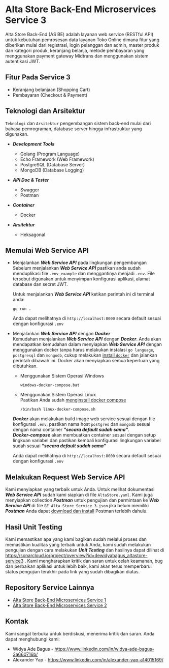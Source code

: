 # Alta Store Back-End Microservices Service 3

Alta Store Back-End (AS BE) adalah layanan web service (RESTful API) untuk kebutuhan pemrosesan data layanan Toko Online dimana fitur yang diberikan mulai dari registrasi, login pelanggan dan admin, master produk dan kategori produk, keranjang belanja, metode pembayaran yang menggunakan payment gateway Midtrans dan menggunakan sistem autentikasi JWT.

## Fitur Pada Service 3

- Keranjang belanjaan (Shopping Cart)
- Pembayaran (Checkout & Payment)

## Teknologi dan Arsitektur

`Teknologi` dan `Arsitektur` pengembangan sistem back-end mulai dari bahasa pemrograman, database server hingga infrastruktur yang digunakan.

- **_Development Tools_**

  - Golang (Program Language)
  - Echo Framework (Web Framework)
  - PostgreSQL (Database Server)
  - MongoDB (Database Logging)

- **_API Doc & Tester_**

  - Swagger
  - Postman

- **_Container_**

  - Docker

- **_Arsitektur_**
  - Heksagonal

## Memulai Web Service API

- Menjalankan **_Web Service API_** pada lingkungan pengembangan
  Sebelum menjalankan **_Web Service API_** pastikan anda sudah menduplikasi file `.env_example` dan menggantinya menjadi `.env`.
  File tersebut digunakan untuk menyimpan konfigurasi aplikasi, alamat database dan secret JWT.

  Untuk menjalankan **_Web Service API_** ketikan perintah ini di terminal anda:

  ```console
  go run .
  ```

  Anda dapat melihatnya di `http://localhost:8000` secara default sesuai dengan konfigurasi `.env`

- Menjalankan **_Web Service API_** dengan **_Docker_** <br>
  Kemudahan menjalankan **_Web Service API_** dengan **_Docker_**. Anda akan mendapatkan kemudahan dalam menyiapkan **_Web Service API_**
  dengan menggunakan docker tanpa harus melakukan instalasi `go language`, `postgresql` dan `mongodb`, cukup melakukan
  [install `docker`](https://docs.docker.com/engine/install/) dan jalankan perintah dibawah ini. Docker akan menyiapkan
  semua keperluan yang dibutuhkan.

  - Menggunakan Sistem Operasi Windows

    ```console
    windows-docker-compose.bat
    ```

  - Menggunakan Sistem Operasi Linux <br>
    Pastikan Anda sudah [menginstall docker compose](https://docs.docker.com/compose/install/)

    ```console
    /bin/bash linux-docker-compose.sh
    ```

  **_Docker_** akan melakukan build image web service sesuai dengan file konfigurasi `.env`,
  pastikan nama host `postgres` dan `mongodb` sesuai dengan nama container **_"secara default sudah sama"_**.<br>
  **_Docker-compose_** akan membuatkan container sesuai dengan setup lingkuan variabel dan pastikan kembali
  konfigurasi lingkungan variabel sudah sesuai **_"secara default sudah sama"_**

  Anda dapat melihatnya di `http://localhost:8000` secara default sesuai dengan konfigurasi `.env`

## Melakukan Request Web Service API

Kami menyiapkan yang terbaik untuk Anda. Untuk melihat dokumentasi **_Web Service API_** sudah kami siapkan di file `AltaStore.yaml`.
Kami juga menyiapkan collection **_Postman_** untuk pengujian dan permintaan ke **_Web Service API_** di file `BE Alta Store Service 3.json`
jika belum memiliki **_Postman_** Anda dapat [download dan install](https://www.postman.com/downloads/) Postman terlebih dahulu.

## Hasil Unit Testing

Kami memastikan apa yang kami bagikan sudah melalui proses dan memastikan kualitas yang terbaik untuk Anda, kami sudah melakukan
pengujian dengan cara melakukan **_Unit Testing_** dan hasilnya dapat dilihat di https://sonarcloud.io/project/overview?id=dewidyabagus_altastore-service3 .
Kami mengharapkan kritik dan saran untuk celah keamanan, bug dan perbaikan aplikasi untuk lebih baik, kami akan terus memperbarui status pengujian terakhir
pada link yang sudah dibagikan diatas.

## Repository Service Lainnya

- [Alta Store Back-End Microservices Service 1](https://github.com/Yap0894/altastore-service1)
- [Alta Store Back-End Microservices Service 2](https://github.com/dewidyabagus/altastore-service2)

## Kontak

Kami sangat terbuka untuk berdiskusi, menerima kritik dan saran. Anda dapat menghubungi kami:

- Widya Ade Bagus - https://www.linkedin.com/in/widya-ade-bagus-3a660716b/
- Alexander Yap - https://www.linkedin.com/in/alexander-yap-a14015169/
